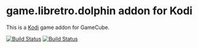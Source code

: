 # game.libretro.dolphin addon for Kodi

This is a [Kodi](http://kodi.tv) game addon for GameCube.

[![Build Status](https://travis-ci.org/kodi-game/game.libretro.dolphin?branch=master)](https://travis-ci.org/kodi-game/game.libretro.dolphin)
[![Build Status](https://ci.appveyor.com/api/projects/status/github/kodi-game/game.libretro.dolphin?svg=true)](https://ci.appveyor.com/project/kodi-game/game-libretro-dolphin)
